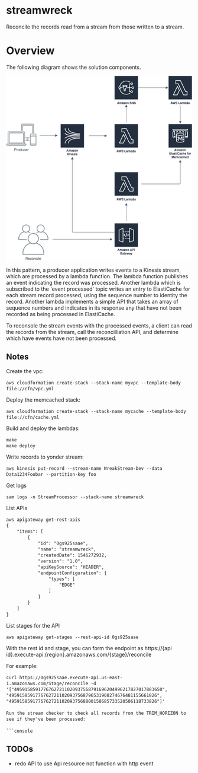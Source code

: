 # streamwreck

Reconcile the records read from a stream from those written to a stream.

# Overview

The following diagram shows the solution components.

![](./Components.png)

In this pattern, a producer application writes events to a Kinesis stream, which are processed by a lambda function. The lambda function publishes an event indicating the record was processed. Another lambda which is subscribed to the 'event processed' topic writes an entry to ElastiCache for each stream record processed, using the sequence number to identity the record. Another lambda implements a simple API that takes an array of sequence numbers and indicates in its response any that have not been recorded as being processed in ElastiCache.

To reconsole the stream events with the processed events, a client can read the records from the stream, call the reconcilliation API, and determine which have events have not been processed.

## Notes

Create the vpc: 

```console
aws cloudformation create-stack --stack-name myvpc --template-body file://cfn/vpc.yml
```

Deploy the memcached stack:

```console
aws cloudformation create-stack --stack-name mycache --template-body file://cfn/cache.yml
```

Build and deploy the lambdas:

```console
make
make deploy
```

Write records to yonder stream:

```console
aws kinesis put-record --stream-name WreakStream-Dev --data Data1234Foobar --partition-key foo
```

Get logs

```console
sam logs -n StreamProcessor --stack-name streamwreck
```

List APIs

```console
aws apigateway get-rest-apis
{
    "items": [
        {
            "id": "0gs925saae",
            "name": "streamwreck",
            "createdDate": 1546272932,
            "version": "1.0",
            "apiKeySource": "HEADER",
            "endpointConfiguration": {
                "types": [
                    "EDGE"
                ]
            }
        }
    ]
}
```

List stages for the API

```console
aws apigateway get-stages --rest-api-id 0gs925saae
```

With the rest id and stage, you can form the endpoint as https://{api id}.execute-api.{region}.amazonaws.com/{stage}/reconcile

For example:

```console
curl https://0gs925saae.execute-api.us-east-1.amazonaws.com/Stage/reconcile -d '["49591585917767627211020937568791696204996217827017883650", "49591585917767627211020937568796531908274676481155661826", "49591585917767627211020937568800158685733520506118733826"]'

Run the stream checker to check all records from the TRIM_HORIZON to see if they've been processed:

```console

```

## TODOs

* redo API to use Api resource not function with http event